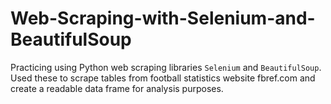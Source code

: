 # Web-Scraping-with-Selenium-and-BeautifulSoup

Practicing using Python web scraping libraries `Selenium` and `BeautifulSoup`. Used these to scrape tables from football statistics website fbref.com and create a readable data frame for analysis purposes.
